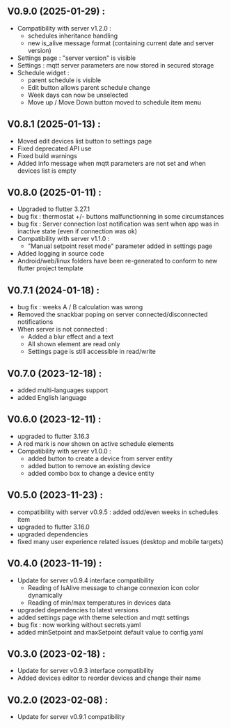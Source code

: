 ## V0.9.0 (2025-01-29) :
- Compatibility with server v1.2.0 :
	- schedules inheritance handling
	- new is_alive message format (containing current date and server version)
- Settings page : "server version" is visible
- Settings : mqtt server parameters are now stored in secured storage
- Schedule widget :
	- parent schedule is visible
	- Edit button allows parent schedule change
	- Week days can now be unselected
	- Move up / Move Down button moved to schedule item menu

## V0.8.1 (2025-01-13) :
- Moved edit devices list button to settings page
- Fixed deprecated API use
- Fixed build warnings
- Added info message when mqtt parameters are not set and when devices list is empty

## V0.8.0 (2025-01-11) :
- Upgraded to flutter 3.27.1
- bug fix : thermostat +/- buttons malfunctionning in some circumstances
- bug fix : Server connection lost notification was sent when app was in inactive state (even if connection was ok)
- Compatibility with server v1.1.0 :
	- "Manual setpoint reset mode" parameter added in settings page
- Added logging in source code
- Android/web/linux folders have been re-generated to conform to new flutter project template

## V0.7.1 (2024-01-18) :
- bug fix : weeks A / B calculation was wrong
- Removed the snackbar poping on server connected/disconnected notifications
- When server is not connected : 
	- Added a blur effect and a text
	- All shown element are read only
	- Settings page is still accessible in read/write

## V0.7.0 (2023-12-18) :
- added multi-languages support
- added English language

## V0.6.0 (2023-12-11) :
- upgraded to flutter 3.16.3
- A red mark is now shown on active schedule elements
- Compatibility with server v1.0.0 :
	- added button to create a device from server entity
	- added button to remove an existing device
	- added combo box to change a device entity

## V0.5.0 (2023-11-23) :
- compatibility with server v0.9.5 : added odd/even weeks in schedules item
- upgraded to flutter 3.16.0
- upgraded dependencies
- fixed many user experience related issues (desktop and mobile targets)

## V0.4.0 (2023-11-19) :
- Update for server v0.9.4 interface compatibility
	- Reading of IsAlive message to change connexion icon color dynamically
	- Reading of min/max temperatures in devices data 
- upgraded dependencies to latest versions
- added settings page with theme selection and mqtt settings
- bug fix : now working without secrets.yaml
- added minSetpoint and maxSetpoint default value to config.yaml

## V0.3.0 (2023-02-18) :
- Update for server v0.9.3 interface compatibility
- Added devices editor to reorder devices and change their name

## V0.2.0 (2023-02-08) :
- Update for server v0.9.1 compatibility